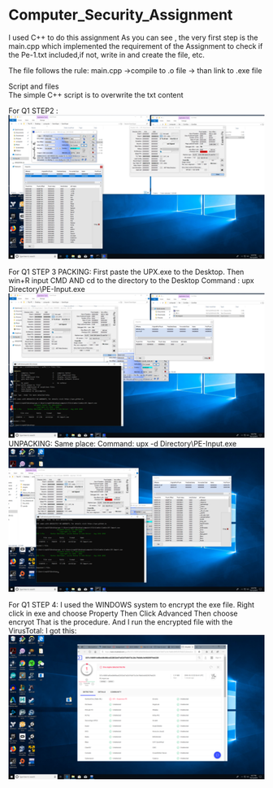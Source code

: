 # Computer_Security_Assignment
I used C++ to do this assignment
As you can see , the very first step is the main.cpp which implemented the requirement of the Assignment to check if the Pe-1.txt included,if not, write in and create the file, etc.

The file follows the rule:
  main.cpp ->compile to .o file -> than link to .exe file

Script and files  
The simple C++ script is to overwrite the txt content

For Q1 STEP2 : 
![](https://github.com/AllenPu/Computer_Security_Assignment/blob/master/Screenshot%20(4).png)

For Q1 STEP 3
  PACKING:
    First paste the UPX.exe to the Desktop.
    Then win+R input CMD
    AND cd to the directory to the Desktop
    Command :  upx Directory\PE-Input.exe
    ![](https://github.com/AllenPu/Computer_Security_Assignment/blob/master/Screenshot%20(5).png)
  UNPACKING:
    Same place:
    Command: upx -d Directory\PE-Input.exe
    ![](https://github.com/AllenPu/Computer_Security_Assignment/blob/master/Screenshot%20(6).png)
 
 For Q1 STEP 4:
    I used the WINDOWS system to encrypt the exe file.
    Right click in exe and choose Property
    Then Click Advanced
    Then choose encryot
    That is the procedure.
    And I run the encrypted file with the VirusTotal:
    I got this:
    ![](https://github.com/AllenPu/Computer_Security_Assignment/blob/master/Screenshot%20(7).png)
